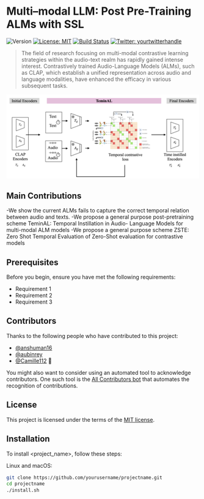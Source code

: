 # Multi–modal LLM: Post Pre-Training ALMs with SSL

![Version](https://img.shields.io/badge/version-1.0-blue)
[![License: MIT](https://img.shields.io/badge/License-MIT-yellow.svg)](#license)
[![Build Status](https://travis-ci.com/yourusername/projectname.svg?branch=master)](https://travis-ci.com/yourusername/projectname)
[![Twitter: yourtwitterhandle](https://img.shields.io/twitter/follow/yourtwitterhandle?style=social)](https://twitter.com/yourtwitterhandle)

> The field of research focusing on multi-modal contrastive learning strategies within the audio-text
realm has rapidly gained intense interest. Contrastively trained Audio-Language Models (ALMs),
such as CLAP, which establish a unified representation across audio and language modalities, have
enhanced the efficacy in various subsequent tasks.

![Project Image or GIF](https://github.com/Camille112/T-CLAP/blob/ac4a5a68fa2e3dc8aebbcfdecdf84501a2fe9ec7/Screenshot%202023-12-16%20at%2011.09.50%20AM.png)

## Main Contributions

-We show the current ALMs fails to capture the correct temporal relation between audio and texts.
-We propose a general purpose post-pretraining scheme TeminAL: Temporal Instillation in Audio-
Language Models for multi-modal ALM models
-We propose a general purpose scheme ZSTE: Zero Shot Temporal Evaluation of Zero-Shot evaluation
for contrastive models

## Prerequisites

Before you begin, ensure you have met the following requirements:

- Requirement 1
- Requirement 2
- Requirement 3

## Contributors

Thanks to the following people who have contributed to this project:

* [@anshuman16](https://github.com/username1) 
* [@aubinrey](https://github.com/username2) 
* [@Camille112](https://github.com/username3) 🎨

You might also want to consider using an automated tool to acknowledge contributors. One such tool is the [All Contributors bot](https://allcontributors.org/docs/en/bot/overview) that automates the recognition of contributions.

## License

This project is licensed under the terms of the [MIT license](https://opensource.org/licenses/MIT).



## Installation

To install <project_name>, follow these steps:

Linux and macOS:
```bash
git clone https://github.com/yourusername/projectname.git
cd projectname
./install.sh



